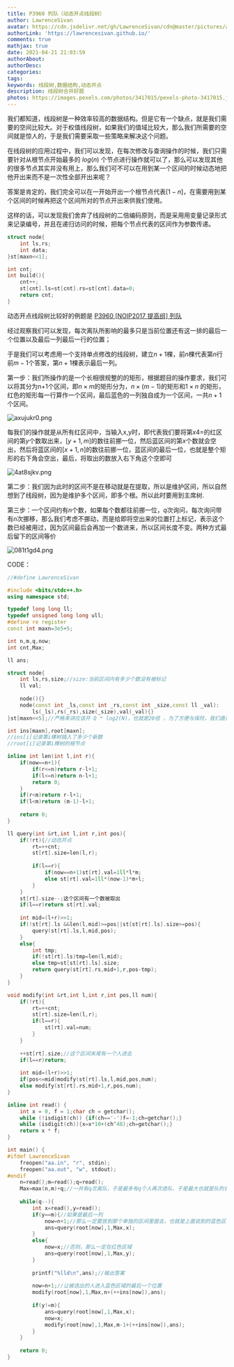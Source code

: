 ```yaml
---
title: P3960 列队（动态开点线段树）
author: LawrenceSivan
avatar: https://cdn.jsdelivr.net/gh/LawrenceSivan/cdn@master/pictures/avatar.jpg
authorLink: 'https://lawrencesivan.github.io/'
comments: true
mathjax: true
date: 2021-04-21 21:03:59
authorAbout:
authorDesc:
categories:
tags:
keywords: 线段树,数据结构,动态开点
description: 线段树合并好题
photos: https://images.pexels.com/photos/3417015/pexels-photo-3417015.jpeg?auto=compress&cs=tinysrgb&dpr=2&h=650&w=940
---
```


我们都知道，线段树是一种效率较高的数据结构。但是它有一个缺点，就是我们需要的空间比较大。对于权值线段树，如果我们的值域比较大，那么我们所需要的空间就是惊人的，于是我们需要采取一些策略来解决这个问题。

在线段树的应用过程中，我们可以发现，在每次修改与查询操作的时候，我们只需要针对从根节点开始最多的 $log(n)$ 个节点进行操作就可以了，那么可以发现其他的很多节点其实并没有用上，那么我们可不可以在用到某一个区间的时候动态地把他开出来而不是一次性全部开出来呢？

答案是肯定的，我们完全可以在一开始开出一个根节点代表$[1-n]$，在需要用到某个区间的时候再把这个区间所对的节点开出来供我们使用。

这样的话，可以发现我们舍弃了线段树的二倍编码原则，而是采用用变量记录形式来记录编号，并且在递归访问的时候，把每个节点代表的区间作为参数传递。


```cpp
struct node{
	int ls,rs;
	int data;
}st[maxn<<1];

int cnt;
int build(){
	cnt++;
	st[cnt].ls=st[cnt].rs=st[cnt].data=0;
	return cnt;
}
```

动态开点线段树比较好的例题是 [P3960 [NOIP2017 提高组] 列队](https://www.luogu.com.cn/problem/P3960)

经过观察我们可以发现，每次离队所影响的最多只是当前位置还有这一排的最后一个位置以及最后一列最后一行的位置；

于是我们可以考虑用一个支持单点修改的线段树，建立$n + 1$棵，前$n$棵代表第$n$行前$m - 1$个答案，第$n+1$棵表示最后一列。

第一步：我们所操作的是一个长相很规整的的矩形，根据题目的操作要求，我们可以将其分为n+1个区间，即$n \times m$的矩形分为，$n \times (m-1)$的矩形和$1 \times n$ 的矩形，红色的矩形每一行算作一个区间，最后蓝色的一列独自成为一个区间，一共$n+1$个区间。

![axujukr0.png](https://i.loli.net/2021/06/02/QyPMTo369ezxNLr.png)

每我们的操作就是从所有红区间中，当输入x,y时，即代表我们要将第$x4=$的红区间的第$y$个数取出来，$[y+1,m]$的数往前挪一位，然后蓝区间的第$x$个数就会空出，然后将蓝区间的$[x+1,n]$的数往前挪一位，蓝区间的最后一位，也就是整个矩形的右下角会空出，最后，将取出的数放入右下角这个空即可

![4at8sjkv.png](https://i.loli.net/2021/06/02/kRbmpVPuMIfcUs4.png)

第二步：我们因为此时的区间不是在移动就是在提取，所以是维护区间，所以自然想到了线段树，因为是维护多个区间，即多个根。所以此时要用到主席树.

第三步：一个区间约有$n$个数，如果每个数都往前挪一位，$q$次询问，每次询问带有$n$次挪移，那么我们考虑不挪动，而是给即将空出来的位置打上标记，表示这个数已经被用过，因为区间最后会再加一个数进来，所以区间长度不变。两种方式最后留下的区间等价

![081t1gd4.png](https://i.loli.net/2021/06/02/jQRChYNidyUcaPp.png)

CODE：

```cpp
//#define LawrenceSivan

#include <bits/stdc++.h>
using namespace std;

typedef long long ll;
typedef unsigned long long ull;
#define re register
const int maxn=3e5+5;

int n,m,q,now;
int cnt,Max;

ll ans;

struct node{
	int ls,rs,size;//size:当前区间内有多少个数没有被标记
	ll val;
	
	node(){}
	node(const int _ls,const int _rs,const int _size,const ll _val):
		ls(_ls),rs(_rs),size(_size),val(_val){}
}st[maxn<<5];//严格来讲应该开 Q * log2(N)，也就是20倍 ，为了方便与保险，我们直接开32倍

int ins[maxn],root[maxn];
//ins[i]记录第i棵树插入了多少个新数
//root[i]记录第i棵树的根节点

inline int len(int l,int r){
	if(now==n+1){
		if(r<=n)return r-l+1;
		if(l<=n)return n-l+1;
		return 0;
	}
	if(r<m)return r-l+1;
	if(l<m)return (m-1)-l+1;
	
	return 0;
}

ll query(int &rt,int l,int r,int pos){
	if(!rt){//动态开点
		rt=++cnt;
		st[rt].size=len(l,r);
		
		if(l==r){
			if(now==n+1)st[rt].val=1ll*l*m;
			else st[rt].val=1ll*(now-1)*m+l;
		}
	}
	st[rt].size--;这个区间有一个数被取出
	if(l==r)return st[rt].val;
	
	int mid=(l+r)>>1;
	if(!st[rt].ls &&len(l,mid)>=pos||st[st[rt].ls].size>=pos){
		query(st[rt].ls,l,mid,pos);
	}
	else{
		int tmp;
		if(!st[rt].ls)tmp=len(l,mid);
		else tmp=st[st[rt].ls].size;
		return query(st[rt].rs,mid+1,r,pos-tmp);
	}
}

void modify(int &rt,int l,int r,int pos,ll num){
	if(!rt){
		rt=++cnt;
		st[rt].size=len(l,r);
		if(l==r){
			st[rt].val=num;
		}	
	}
	
	++st[rt].size;//这个区间末尾有一个人进去
	if(l==r)return;
	
	int mid=(l+r)>>1;
	if(pos<=mid)modify(st[rt].ls,l,mid,pos,num);
	else modify(st[rt].rs,mid+1,r,pos,num);
}

inline int read() {
    int x = 0, f = 1;char ch = getchar();
    while (!isdigit(ch)) {if(ch=='-')f=-1;ch=getchar();}
    while (isdigit(ch)){x=x*10+(ch^48);ch=getchar();}
    return x * f;
}

int main() {
#ifdef LawrenceSivan
    freopen("aa.in", "r", stdin);
    freopen("aa.out", "w", stdout);
#endif
	n=read();m=read();q=read();
	Max=max(n,m)+q;//一共有q次离队，于是最多有q个人再次进队，于是最大也就是队列长度加上他们本身（因为我们取出以后在位置进行标记，相当于占上了位置
	
	while(q--){
		int x=read(),y=read();
		if(y==m){//如果是最后一列
			now=n+1;//那么一定要放到那个单独的区间里面去，也就是上面说到的蓝色区域
			ans=query(root[now],1,Max,x); 
		}
		else{
			now=x;//否则，那么一定在红色区域
			ans=query(root[now],1,Max,y);
		} 
		
		printf("%lld\n",ans);//输出答案
		
		now=n+1;//让被选出的人进入蓝色区域的最后一个位置
		modify(root[now],1,Max,n+(++ins[now]),ans);
		
		if(y!=m){
			ans=query(root[now],1,Max,x);
			now=x;
			modify(root[now],1,Max,m-1+(++ins[now]),ans);
		}
	}
	
	return 0;
}
```
